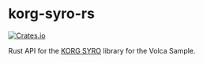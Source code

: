 korg-syro-rs
============

[![Crates.io](https://img.shields.io/crates/v/korg-syro)](https://crates.io/crates/korg-syro)

Rust API for the
[KORG SYRO](https://github.com/korginc/volcasample)
library for the Volca Sample.
